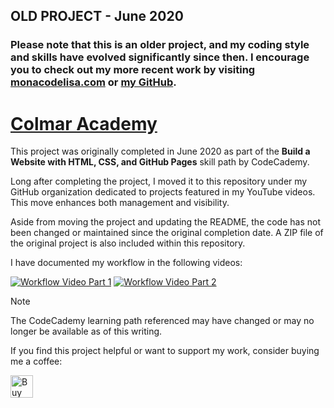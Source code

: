## OLD PROJECT - June 2020

### Please note that this is an older project, and my coding style and skills have evolved significantly since then. I encourage you to check out my more recent work by visiting [monacodelisa.com](https://monacodelisa.com) or [my GitHub](https://github.com/monacodelisa).

# [Colmar Academy](https://estherwhite-yt.github.io/Colmar-Academy/)

This project was originally completed in June 2020 as part of the **Build a Website with HTML, CSS, and GitHub Pages** skill path by CodeCademy.

Long after completing the project, I moved it to this repository under my GitHub organization dedicated to projects featured in my YouTube videos. This move enhances both management and visibility.

Aside from moving the project and updating the README, the code has not been changed or maintained since the original completion date. A ZIP file of the original project is also included within this repository.

I have documented my workflow in the following videos:

[![Workflow Video Part 1](img/colmar-academy-part-1-thumbnail-play-300px.jpg?raw=true)](https://www.youtube.com/watch?v=S8wtOM1KZFs)
[![Workflow Video Part 2](img/colmar-academy-part-2-thumbnail-play-300px.jpg?raw=true)](https://www.youtube.com/watch?v=_kLX-GTMVNk)

> [!NOTE]  
> The CodeCademy learning path referenced may have changed or may no longer be available as of this writing.

If you find this project helpful or want to support my work, consider buying me a coffee:

<a href='https://ko-fi.com/esteecodes' target='_blank'><img height='36' style='border:0px;height:36px;' src='https://cdn.ko-fi.com/cdn/kofi2.png?v=3' alt='Buy Me a Coffee at ko-fi.com' /></a>
